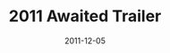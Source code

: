 ---
layout: media
category: media
title: "2011 Awaited Trailer"
date: 2011-12-05
description: ""
tag: 
 - awaited
 - christmas
yt-video-id: "T7sdob5YBxM"
video: "http://s3.amazonaws.com/crossroads-media/other-media/video/awaitedtrailer.mp4"
video-poster: "http://s3.amazonaws.com/crossroads-media/images/2011awaitedtrailer_still.jpg"
---